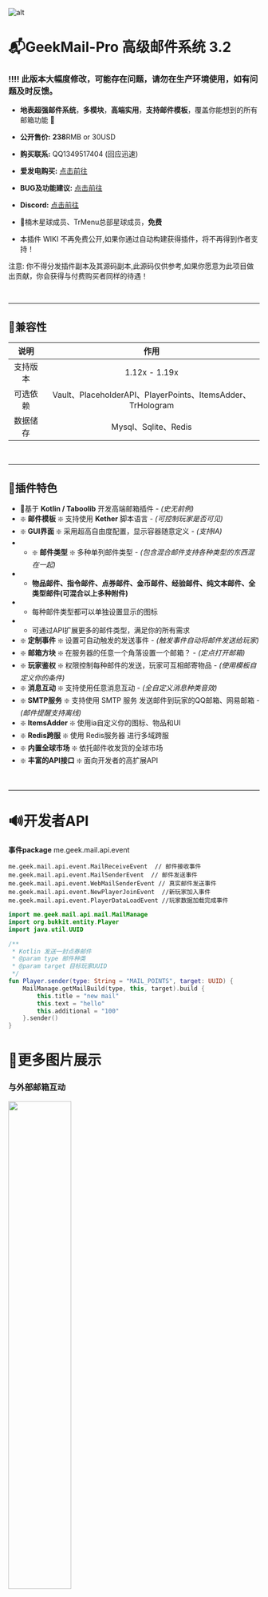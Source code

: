 ![alt](https://web-1301331373.cos.ap-guangzhou.myqcloud.com/mail/a.png)
# 📬GeekMail-Pro  高级邮件系统 3.2
### ‼‼ 此版本大幅度修改，可能存在问题，请勿在生产环境使用，如有问题及时反馈。
- **地表超强邮件系统**，**多模块**，**高端实用**，**支持邮件模板**，覆盖你能想到的所有邮箱功能 💯
- **公开售价:** **238**RMB  or 30USD
- **购买联系:** QQ1349517404 (回应迅速)
- **爱发电购买:** [点击前往](https://afdian.net/item?plan_id=e9f2a7a0172511edabfd52540025c377) 
- **BUG及功能建议:** [点击前往](https://github.com/liaojinmin/GeekMail-Pro/issues)
- **Discord:** [点击前往](https://discord.gg/hXRUAsRfSb)

- 🎉楠木星球成员、TrMenu总部星球成员，**免费**
- 本插件 WIKI 不再免费公开,如果你通过自动构建获得插件，将不再得到作者支持！

注意: 你不得分发插件副本及其源码副本,此源码仅供参考,如果你愿意为此项目做出贡献，你会获得与付费购买者同样的待遇！


<br/>

---
## 💽兼容性

|  说明  |                           作用                            |
|:----:|:-------------------------------------------------------:|
| 支持版本 |                      1.12x - 1.19x                      |
| 可选依赖 | Vault、PlaceholderAPI、PlayerPoints、ItemsAdder、TrHologram |
| 数据储存 |                   Mysql、Sqlite、Redis                    |

<br/>

---
## 📒插件特色
- 📜基于 **Kotlin / Taboolib** 开发高端邮箱插件 - _(史无前例)_
- ❇️ **邮件模板** ❇️ 支持使用 **Kether** 脚本语言 - _(可控制玩家是否可见)_
- ❇️ **GUI界面** ❇️ 采用超高自由度配置，显示容器随意定义 - _(支持IA)_
- - ❇️ **邮件类型**  ❇️ 多种单列邮件类型 - _(包含混合邮件支持各种类型的东西混在一起)_
- - **物品邮件、指令邮件、点券邮件、金币邮件、经验邮件、纯文本邮件、全类型邮件(可混合以上多种附件)**
- -  每种邮件类型都可以单独设置显示的图标
- -  可通过API扩展更多的邮件类型，满足你的所有需求
- ❇️ **定制事件** ❇️ 设置可自动触发的发送事件 - _(触发事件自动将邮件发送给玩家)_
- ❇️ **邮箱方块** ❇️ 在服务器的任意一个角落设置一个邮箱？ - _(定点打开邮箱)_
- ❇️ **玩家鉴权** ❇️ 权限控制每种邮件的发送，玩家可互相邮寄物品 - _(使用模板自定义你的条件)_
- ❇️ **消息互动** ❇️ 支持使用任意消息互动 - _(全自定义消息种类音效)_
- ❇️ **SMTP服务** ❇️ 支持使用 SMTP 服务 发送邮件到玩家的QQ邮箱、网易邮箱 - _(邮件提醒支持离线)_
- ❇️ **ItemsAdder** ❇️ 使用ia自定义你的图标、物品和UI
- ❇️ **Redis跨服** ❇️ 使用 Redis服务器 进行多域跨服
- ❇️ **内置全球市场** ❇️ 依托邮件收发货的全球市场
- ❇️ **丰富的API接口** ❇️ 面向开发者的高扩展API

<br/>

---

# 🔊开发者API
**事件package** me.geek.mail.api.event
``` TEXT 
me.geek.mail.api.event.MailReceiveEvent  // 邮件接收事件
me.geek.mail.api.event.MailSenderEvent  // 邮件发送事件
me.geek.mail.api.event.WebMailSenderEvent // 真实邮件发送事件
me.geek.mail.api.event.NewPlayerJoinEvent  //新玩家加入事件
me.geek.mail.api.event.PlayerDataLoadEvent //玩家数据加载完成事件
```

```kotlin
import me.geek.mail.api.mail.MailManage
import org.bukkit.entity.Player
import java.util.UUID

/**
 * Kotlin 发送一封点券邮件
 * @param type 邮件种类
 * @param target 目标玩家UUID
 */
fun Player.sender(type: String = "MAIL_POINTS", target: UUID) {
    MailManage.getMailBuild(type, this, target).build {
        this.title = "new mail"
        this.text = "hello"
        this.additional = "100"
    }.sender()
}
```




# 🔆更多图片展示
### 与外部邮箱互动
<img src="libs/img/webmail.png" width="50%">

### 内置的全球市场
<img src="https://attachment.mcbbs.net/data/myattachment/forum/202301/27/110403w62g9y68ah89hxgy.png" width="50%"/>


### 1.17+ 物品类型预览
<img src="libs/img/UFPGA441G.png" width="50%"><img src="https://attachment.mcbbs.net/data/myattachment/forum/202301/27/110545au9kcj5canak2dxk.png" width="50%">

### ItemsAdder支持
<img src="https://web-1301331373.cos.ap-guangzhou.myqcloud.com/docs/%7BRF6T%40AH0Y6J%40JWP6PD%7B9%7D7.png" width="50%">

### 上线提醒
<img src="https://web-1301331373.cos.ap-guangzhou.myqcloud.com/docs/N%7D%60%29OVA%40I9%5B3TP%25Y3QO%283HF.png" width="50%">

### 附件领取
<img src="https://web-1301331373.cos.ap-guangzhou.myqcloud.com/docs/T7PY94_BO116SOHM68XHJSQ.png" width="50%">
